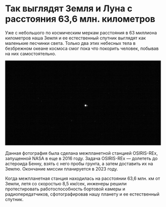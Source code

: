 # Так выглядят Земля и Луна с расстояния 63,6 млн. километров

Уже с небольшого по космическим меркам расстояния в 63 миллиона километров наша Земля и ее естественный спутник выглядят как маленькие песчинки света. Только два этих небесных тела в безбрежном океане космоса смог пока что покорить человек, побывав на них самостоятельно.

![imd](./180226-EarthMoon-Full-e1523818445384.jpg)

Данная фотография была сделана межпланетной станцией OSIRIS-REx, запущенной NASA в еще в 2016 году. Задача OSIRIS-REx — долететь до астероида Бенну, взять с него пробы грунта, а затем доставить их на Землю. Окончание миссии планируется в 2023 году.

Когда межпланетная станция находилась на расстоянии 63,6 млн. км от Земли, летя со скоростью 8,5 км/сек, инженеры решили протестировать работоспособность бортовой камеры и радиопередатчиков, сфотографировав нашу планету и ее естественный спутник.